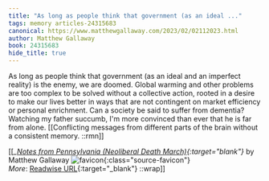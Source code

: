```yaml
---
title: "As long as people think that government (as an ideal ..."
tags: memory articles-24315683
canonical: https://www.matthewgallaway.com/2023/02/02112023.html
author: Matthew Gallaway
book: 24315683
hide_title: true
---
```


As long as people think that government (as an ideal and an imperfect reality) is the enemy, we are doomed. Global warming and other problems are too complex to be solved without a collective action, rooted in a desire to make our lives better in ways that are not contingent on market efficiency or personal enrichment. Can a society be said to suffer from dementia? Watching my father succumb, I'm more convinced than ever that he is far from alone.
[[Conflicting messages from different parts of the brain without a consistent memory. ::rmn]]


[[<cite>_[Notes from Pennsylvania (Neoliberal Death March)](https://www.matthewgallaway.com/2023/02/02112023.html){:target="_blank"}_</cite> by Matthew Gallaway ![favicon](https://s2.googleusercontent.com/s2/favicons?domain=www.matthewgallaway.com){:class="source-favicon"}<br>
_More_: [Readwise URL](https://readwise.io/open/475036194){:target="_blank"}
::wrap]]
